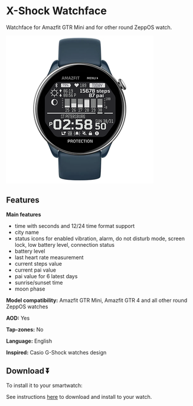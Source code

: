 # X-Shock Watchface
Watchface for Amazfit GTR Mini and for other round ZeppOS watch.

![demo](./demo-gtr-mini.png)

## Features

**Main features**
- time with seconds and 12/24 time format support
- city name
- status icons for enabled vibration, alarm, do not disturb mode, screen lock, low battery level, connection status
- battery level
- last heart rate measurement
- current steps value
- current pai value
- pai value for 6 latest days
- sunrise/sunset time
- moon phase

**Model compatibility:** Amazfit GTR Mini, Amazfit GTR 4 and all other round ZeppOS watches

**AOD:** Yes

**Tap-zones:** No

**Language:** English

**Inspired:** Casio G-Shock watches design

## Download ⏬

To install it to your smartwatch:

See instructions [here](https://github.com/novvember/amazfit-watchfaces/blob/main/README.md) to download and install to your watch.
